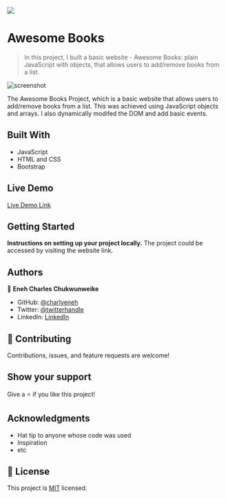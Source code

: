 ![](https://img.shields.io/badge/Microverse-blueviolet)

# Awesome Books

> In this project, I built a basic website - Awesome Books: plain JavaScript with objects, that allows users to add/remove books from a list.

![screenshot](./app_screenshot.png)

  The Awesome Books Project, which is a basic website that allows users to add/remove books from a list. This was achieved using JavaScript objects and arrays. I also dynamically modifed the DOM and add basic events.

## Built With

- JavaScript
- HTML and CSS
- Bootstrap

## Live Demo

[Live Demo Link](https://livedemo.com)


## Getting Started

**Instructions on setting up your project locally.**
The project could be accessed by visiting the website link.


## Authors

👤 **Eneh Charles Chukwunweike**

- GitHub: [@charlyeneh](https://github.com/charlyeneh)
- Twitter: [@twitterhandle](https://twitter.com/ProgrammerBaby?s=09)
- LinkedIn: [LinkedIn](https://www.linkedin.com/in/charles-chukwunweike-eneh-5345a2147)


## 🤝 Contributing

Contributions, issues, and feature requests are welcome!

## Show your support

Give a ⭐️ if you like this project!

## Acknowledgments

- Hat tip to anyone whose code was used
- Inspiration
- etc

## 📝 License

This project is [MIT](./MIT.md) licensed.
